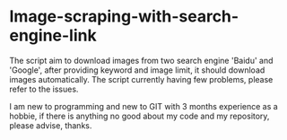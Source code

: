 # Image-scraping-with-search-engine-link
The script aim to download images from two search engine 'Baidu' and 'Google', after providing keyword and image limit, it should download images automatically.
The script currently having few problems, please refer to the issues. 

I am new to programming and new to GIT with 3 months experience as a hobbie, if there is anything no good about my code and my repository, please advise, thanks. 

